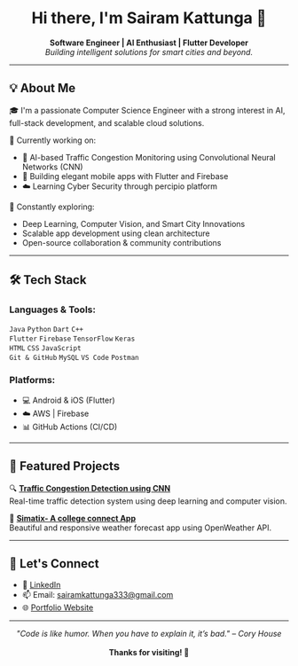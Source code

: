 <h1 align="center">Hi there, I'm Sairam Kattunga 👋</h1>

<p align="center">
  <b>Software Engineer | AI Enthusiast | Flutter Developer</b><br>
  <i>Building intelligent solutions for smart cities and beyond.</i>
</p>

---

## 💡 About Me

🎓 I'm a passionate Computer Science Engineer with a strong interest in AI, full-stack development, and scalable cloud solutions.

🚀 Currently working on:
- 🧠 AI-based Traffic Congestion Monitoring using Convolutional Neural Networks (CNN)
- 📱 Building elegant mobile apps with Flutter and Firebase
- ☁️ Learning Cyber Security through percipio platform

🌱 Constantly exploring:
- Deep Learning, Computer Vision, and Smart City Innovations
- Scalable app development using clean architecture
- Open-source collaboration & community contributions

---

## 🛠️ Tech Stack

### Languages & Tools:
`Java` `Python` `Dart` `C++`  
`Flutter` `Firebase` `TensorFlow` `Keras`  
`HTML` `CSS` `JavaScript`  
`Git & GitHub` `MySQL` `VS Code` `Postman`

### Platforms:
- 💻 Android & iOS (Flutter)
- ☁️ AWS | Firebase
- 📊 GitHub Actions (CI/CD)

---

## 📌 Featured Projects

🔍 **[Traffic Congestion Detection using CNN](https://github.com/Sairam-kattunga/Traffic_Congestion_Monitoring_CNN)**  
Real-time traffic detection system using deep learning and computer vision.

📱 **[Simatix- A college connect App](https://github.com/Sairam-kattunga/Simatix-App)**  
Beautiful and responsive weather forecast app using OpenWeather API.

---


## 🤝 Let's Connect

- 🔗 [LinkedIn](https://www.linkedin.com/in/sairamkrvm123/)
- 📫 Email: sairamkattunga333@gmail.com
- 🌐 [Portfolio Website](https://simple-portfolio-sigma-orpin.vercel.app/)

---

<p align="center">
  <i>"Code is like humor. When you have to explain it, it’s bad." – Cory House</i><br><br>
  <b>Thanks for visiting! 🙏</b>
</p>
